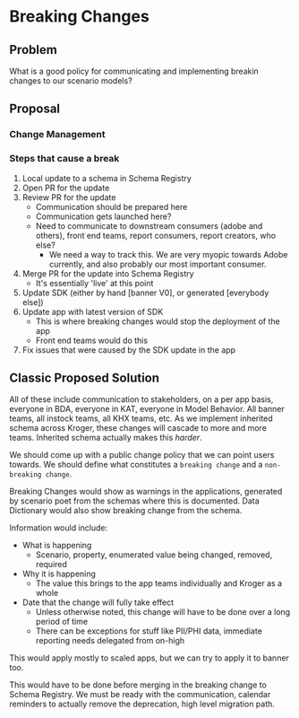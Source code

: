 # Breaking Changes 

## Problem

What is a good policy for communicating and implementing breakin changes to our scenario models?

## Proposal

### Change Management

### Steps that cause a break

1. Local update to a schema in Schema Registry
1. Open PR for the update
1. Review PR for the update
	- Communication should be prepared here
	- Communication gets launched here?
	- Need to communicate to downstream consumers (adobe and others), front end teams, report consumers, report creators, who else?
		- We need a way to track this. We are very myopic towards Adobe currently, and also probably our most important consumer. 
1. Merge PR for the update into Schema Registry
	- It's essentially 'live' at this point
1. Update SDK (either by hand [banner V0], or generated [everybody else])
1. Update app with latest version of SDK
	- This is where breaking changes would stop the deployment of the app
	- Front end teams would do this
1. Fix issues that were caused by the SDK update in the app

## Classic Proposed Solution

All of these include communication to stakeholders, on a per app basis, everyone in BDA, everyone in KAT, everyone in Model Behavior. All banner teams, all instock teams, all KHX teams, etc. As we implement inherited schema across Kroger, these changes will cascade to more and more teams. Inherited schema actually makes this _harder_.

We should come up with a public change policy that we can point users towards. We should define what constitutes a `breaking change` and a `non-breaking change`.

Breaking Changes would show as warnings in the applications, generated by scenario poet from the schemas where this is documented. Data Dictionary would also show breaking change from the schema.

Information would include:

- What is happening
	- Scenario, property, enumerated value being changed, removed, required 
- Why it is happening
	- The value this brings to the app teams individually and Kroger as a whole
- Date that the change will fully take effect
	- Unless otherwise noted, this change will have to be done over a long period of time
	- There can be exceptions for stuff like PII/PHI data, immediate reporting needs delegated from on-high

This would apply mostly to scaled apps, but we can try to apply it to banner too.

This would have to be done before merging in the breaking change to Schema Registry. We must be ready with the communication, calendar reminders to actually remove the deprecation, high level migration path.